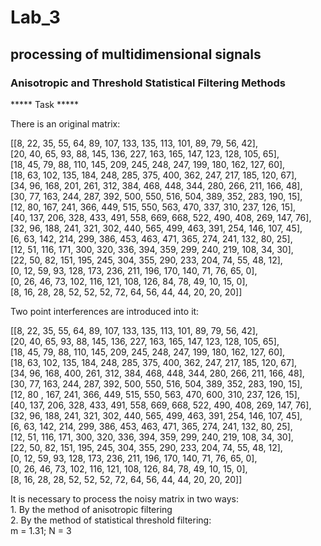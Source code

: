 # Lab_3
## processing of multidimensional signals    
  
### Anisotropic and Threshold Statistical Filtering Methods  
  
***** Task *****  
  
There is an original matrix:  
  
[[8, 22, 35, 55, 64, 89, 107, 133, 135, 113, 101, 89, 79, 56, 42],  
 [20, 40, 65, 93, 88, 145, 136, 227, 163, 165, 147, 123, 128, 105, 65],  
 [18, 45, 79, 88, 110, 145, 209, 245, 248, 247, 199, 180, 162, 127, 60],  
 [18, 63, 102, 135, 184, 248, 285, 375, 400, 362, 247, 217, 185, 120, 67],  
 [34, 96, 168, 201, 261, 312, 384, 468, 448, 344, 280, 266, 211, 166, 48],  
 [30, 77, 163, 244, 287, 392, 500, 550, 516, 504, 389, 352, 283, 190, 15],  
 [12, 80, 167, 241, 366, 449, 515, 550, 563, 470, 337, 310, 237, 126, 15],  
 [40, 137, 206, 328, 433, 491, 558, 669, 668, 522, 490, 408, 269, 147, 76],  
 [32, 96, 188, 241, 321, 302, 440, 565, 499, 463, 391, 254, 146, 107, 45],  
 [6, 63, 142, 214, 299, 386, 453, 463, 471, 365, 274, 241, 132, 80, 25],  
 [12, 51, 116, 171, 300, 320, 336, 394, 359, 299, 240, 219, 108, 34, 30],  
 [22, 50, 82, 151, 195, 245, 304, 355, 290, 233, 204, 74, 55, 48, 12],  
 [0, 12, 59, 93, 128, 173, 236, 211, 196, 170, 140, 71, 76, 65, 0],  
 [0, 26, 46, 73, 102, 116, 121, 108, 126, 84, 78, 49, 10, 15, 0],  
 [8, 16, 28, 28, 52, 52, 52, 72, 64, 56, 44, 44, 20, 20, 20]]  
   
 Two point interferences are introduced into it:  
   
 [[8, 22, 35, 55, 64, 89, 107, 133, 135, 113, 101, 89, 79, 56, 42],  
  [20, 40, 65, 93, 88, 145, 136, 227, 163, 165, 147, 123, 128, 105, 65],  
  [18, 45, 79, 88, 110, 145, 209, 245, 248, 247, 199, 180, 162, 127, 60],  
  [18, 63, 102, 135, 184, 248, 285, 375, 400, 362, 247, 217, 185, 120, 67],  
  [34, 96, 168, 400, 261, 312, 384, 468, 448, 344, 280, 266, 211, 166, 48],  
  [30, 77, 163, 244, 287, 392, 500, 550, 516, 504, 389, 352, 283, 190, 15],  
  [12, 80	, 167, 241, 366, 449, 515, 550, 563, 470, 600, 310, 237, 126, 15],  
  [40, 137, 206, 328, 433, 491, 558, 669, 668, 522, 490, 408, 269, 147, 76],  
  [32, 96, 188, 241, 321, 302, 440, 565, 499, 463, 391, 254, 146, 107, 45],  
  [6, 63, 142, 214, 299, 386, 453, 463, 471, 365, 274, 241, 132, 80, 25],  
  [12, 51, 116, 171, 300, 320, 336, 394, 359, 299, 240, 219, 108, 34, 30],  
  [22, 50, 82, 151, 195, 245, 304, 355, 290, 233, 204, 74, 55, 48, 12],  
  [0, 12, 59, 93, 128, 173, 236, 211, 196, 170, 140, 71, 76, 65, 0],  
  [0, 26, 46, 73, 102, 116, 121, 108, 126, 84, 78, 49, 10, 15, 0],  
  [8, 16, 28, 28, 52, 52, 52, 72, 64, 56, 44, 44, 20, 20, 20]]  
  
It is necessary to process the noisy matrix in two ways:  
     1. By the method of anisotropic filtering  
     2. By the method of statistical threshold filtering:  
        m = 1.31; N = 3  
 
